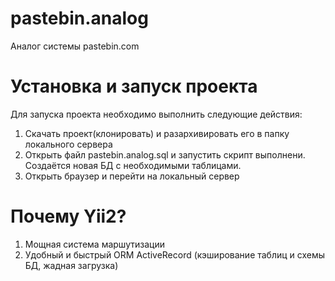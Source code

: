 # pastebin.analog
Аналог системы pastebin.com

# Установка и запуск проекта
Для запуска проекта необходимо выполнить следующие действия:
1. Скачать проект(клонировать) и разархивировать его в папку локального сервера 
2. Открыть файл pastebin.analog.sql и запустить скрипт выполнени. Создаётся новая БД с необходимыми таблицами.
3. Открыть браузер и перейти на локальный сервер

# Почему Yii2?
1. Мощная система маршутизации
2. Удобный и быстрый ORM ActiveRecord (кэширование таблиц и схемы БД, жадная загрузка)
